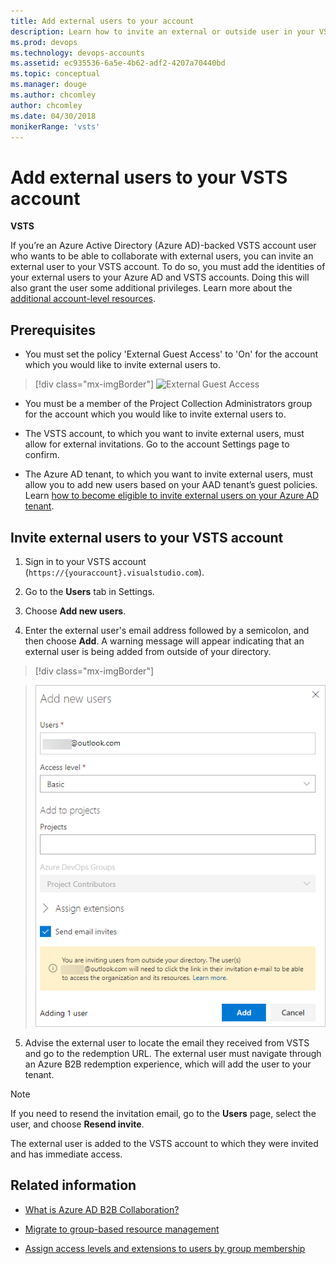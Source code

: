 ```yaml
---
title: Add external users to your account 
description: Learn how to invite an external or outside user in your VSTS (Visual Studio Online, VSO, VSTS) account
ms.prod: devops
ms.technology: devops-accounts
ms.assetid: ec935536-6a5e-4b62-adf2-4207a70440bd
ms.topic: conceptual
ms.manager: douge
ms.author: chcomley
author: chcomley
ms.date: 04/30/2018
monikerRange: 'vsts'
---
```

# Add external users to your VSTS account

**VSTS**

If you’re an Azure Active Directory (Azure AD)-backed VSTS account user who wants to be able to collaborate with external users, you can invite an external user to your VSTS account. To do so, you must add the identities of your external users to your Azure AD and VSTS accounts. Doing this will also grant the user some additional privileges. Learn more about the [additional account-level resources](resources-granted-to-project-members.md).

## Prerequisites

* You must set the policy 'External Guest Access' to 'On' for the account which you would like to invite external users to.

> [!div class="mx-imgBorder"]
> ![External Guest Access](_img/add-external-user/aad-guest-policy.png)


* You must be a member of the Project Collection Administrators group for the account which you would like to invite external users to.

* The VSTS account, to which you want to invite external users, must allow for external invitations. Go to the account Settings page to confirm.

* The Azure AD tenant, to which you want to invite external users, must allow you to add new users based on your AAD tenant’s guest policies. Learn [how to become eligible to invite external users on your Azure AD tenant](https://docs.microsoft.com/en-us/azure/active-directory/active-directory-b2b-delegate-invitations).

## Invite external users to your VSTS account

1. Sign in to your VSTS account (```https://{youraccount}.visualstudio.com```).

2. Go to the **Users** tab in Settings.

3. Choose **Add new users**.

4. Enter the external user's email address followed by a semicolon, and then choose **Add**. A warning message will appear indicating that an external user is being added from outside of your directory.

> [!div class="mx-imgBorder"]

> ![Add external user to VSTS](_img/add-external-user/add-external-user.png)

5. Advise the external user to locate the email they received from VSTS and go to the redemption URL. The external user must navigate through an Azure B2B redemption experience, which will add the user to your tenant.

>[!Note]
>If you need to resend the invitation email, go to the **Users** page, select the user, and choose **Resend invite**.

The external user is added to the VSTS account to which they were invited and has immediate access.

## Related information

* [What is Azure AD B2B Collaboration?](https://docs.microsoft.com/en-us/azure/active-directory/active-directory-b2b-what-is-azure-ad-b2b)

* [Migrate to group-based resource management](migrate-to-group-based-resource-management-in-VSTS.md)

* [Assign access levels and extensions to users by group membership](assign-access-levels-and-extensions-by-group-membership.md)
